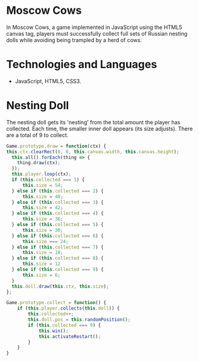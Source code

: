 # Moscow Cows

In Moscow Cows, a game implemented in JavaScript using the HTML5 canvas tag, players must successfully collect full sets of Russian nesting dolls while avoiding being trampled by a herd of cows. 

# Technologies and Languages

* JavaScript, HTML5, CSS3.

# Nesting Doll

The nesting doll gets its 'nesting' from the total amount the player has collected. Each time, the smaller inner doll appears (its size adjusts). There are a total of 9 to collect. 

```javascript
Game.prototype.draw = function(ctx) {
this.ctx.clearRect(0, 0, this.canvas.width, this.canvas.height);
  this.all().forEach(thing => {
    thing.draw(ctx);
  });
  this.player.loop(ctx);
  if (this.collected === 1) {
      this.size = 54;
  } else if (this.collected === 2) {
      this.size = 48;
  } else if (this.collected === 3) {
      this.size = 42;
  } else if (this.collected === 4) {
      this.size = 36;
  } else if (this.collected === 5) {
      this.size = 30;
  } else if (this.collected === 6) {
      this.size === 24;
  } else if (this.collected === 7) {
      this.size = 18;
  } else if (this.collected === 8) {
      this.size = 12
  } else if (this.collected === 9) {
      this.size = 6;
  }
  this.doll.draw(this.ctx, this.size);
};
```

```javascript
Game.prototype.collect = function() {
    if (this.player.collects(this.doll)) {
        this.collected++;
        this.doll.pos = this.randomPosition();
        if (this.collected === 9) {
            this.win();
            this.activateRestart();
        }
    }
}
```

